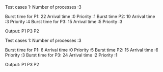 Test cases 1:
Number of processes :3

Burst time for P1: 22
Arrival time :0
Priority :1
Burst time P2: 10
Arrival time :3
Priority :4
Burst time for P3: 15
Arrival time :5
Priority :3

Output:
P1 
P3
P2

Test cases 1:
Number of processes :3

Burst time for  P1: 6
Arrival time :0
Priority :5
Burst time  P2: 15
Arrival time :6
Priority :3
Burst time for P3: 24
Arrival time :2
Priority :1

Output:
P1
P3
P2
